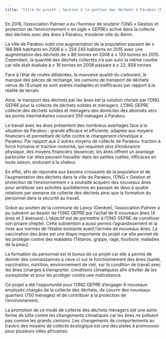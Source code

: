 ```yaml
---
title: 'Titre du projet : Soutien à la gestion des déchets à Parakou (Bénin) au travers de l’ONG « Gestion et protection de l’environnement » en sigle « GEPRE».'
---
```


En 2016, l’association Palmier a eu l’honneur de soutenir l’ONG « Gestion et protection de l’environnement » en sigle « GEPRE» active dans la collecte des déchets avec des ânes à Parakou, troisième ville du Bénin.

La ville de Parakou subit une augmentation de la population passant de ± 186.968 habitants en 2008 à ± 254 245 habitants en 2015 avec une augmentation des déchets de ± 86 tonnes en 2008 à ± 133 tonnes en 2015. Cependant, la quantité des déchets collectés n’a pas suivi la même courbe car elle était évaluée à ± 16 tonnes en 2008 passant à ± 22, 858 tonnes.

Face à l’état de routes délabrées, la mauvaise qualité du carburant, le manque des pièces de rechange, les camions de transport de déchets venus de l’Europe se sont avérés inadaptés et inefficaces par rapport à la réalité de terrain.

Ainsi, le transport des déchets par les ânes est la solution choisie par l’ONG GEPRE pour la collecte de déchets solides et ménagers. L’ONG GEPRE collecte des déchets solides et ménagers des domiciles des abonnés vers les points intermédiaires couvrant 550 ménages à Parakou.

Le travail avec les ânes présentent des nombreux avantages face à la situation de Parakou : grande efficace et efficiente, adaptée aux moyens financiers et permettant de lutte contre le changement climatique à Parakou. Par rapport aux 2 autres moyens de collecte de Parakou: traction à force humaine et traction motorisé, qui requirent plus d’endurance physique, des moyens financiers (essence), les ânes offrent un avantage particulier car elles peuvent travailler dans les petites ruelles, efficaces en toute saison, endurant à la chaleur.

En effet, afin de répondre aux besoins croissants de la population et de l’augmentation des déchets dans la ville de Parakou, l’ONG « Gestion et protection de l’environnement » a souhaité acquérir des nouveaux ânes pour améliorer ses activités quotidiennes en passant de deux à quatre rotations par semaine de collecte des déchets ainsi que la formation du personnel dans la sécurité au travail.

Grâce au soutien de la commune de Lancy (Genève), l’association Palmier a pu subvenir au besoin de l’ONG GEPRE par l’achat de 6 nouveaux ânes (4 ânes et 2 ânesses). L’objectif est de permettre à l’ONG GEPRE de constituer son propre cheptel. Cette subvention a aussi permis l’agrandissement et la mise aux normes de l’étable existante avant l’arrivée de nouveaux ânes. La vaccination des ânes est une étape importante du projet car elle permet de les protéger contre des maladies (Tétanos, grippe, rage, fourbure, maladies de la peau).

La formation du personnel est le bonus de ce projet car elle a permis de donner des connaissances à ceux-ci sur le fonctionnement des ânes (santé, vaccination, nutrition, environnement de vie), sur la condition de travail avec les ânes (charges à transporter, conditions climatiques) afin d’éviter de les surexploiter et pour les protéger contre une maltraitance.

Ce projet a été l’opportunité pour l’ONG GEPRE d’engager 6 nouveaux employés chargés de la collecte des déchets, de couvrir des nouveaux quartiers (750 ménages) et de contribuer à la protection de l’environnement.

La promotion de ce mode de collecte des déchets ménagers est une autre forme de lutte contre les changements climatiques car les ânes ne polluent pas comme les grands camions. Les changements de comportements au travers des moyens de collecte écologique est une des pistes à promouvoir pour plusieurs villes africaines.